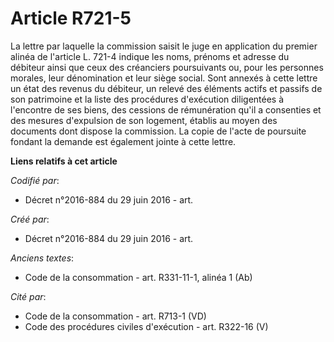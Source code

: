 # Article R721-5

La lettre par laquelle la commission saisit le juge en application du premier alinéa de l'article L. 721-4 indique les noms,
prénoms et adresse du débiteur ainsi que ceux des créanciers poursuivants ou, pour les personnes morales, leur dénomination
et leur siège social. Sont annexés à cette lettre un état des revenus du débiteur, un relevé des éléments actifs et passifs
de son patrimoine et la liste des procédures d'exécution diligentées à l'encontre de ses biens, des cessions de rémunération
qu'il a consenties et des mesures d'expulsion de son logement, établis au moyen des documents dont dispose la commission. La
copie de l'acte de poursuite fondant la demande est également jointe à cette lettre.

**Liens relatifs à cet article**

_Codifié par_:

  - Décret n°2016-884 du 29 juin 2016 - art.

_Créé par_:

  - Décret n°2016-884 du 29 juin 2016 - art.

_Anciens textes_:

  - Code de la consommation - art. R331-11-1, alinéa 1 (Ab)

_Cité par_:

  - Code de la consommation - art. R713-1 (VD)
  - Code des procédures civiles d'exécution - art. R322-16 (V)
